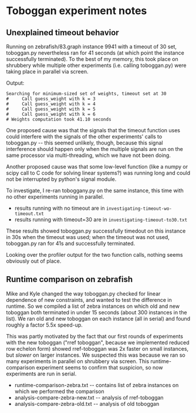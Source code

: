 # Toboggan experiment notes

## Unexplained timeout behavior

Running on zebrafish/83.graph instance 9941 with a timeout of 30 set, toboggan.py nevertheless ran for 41 seconds (at which point the instance successfully terminated). To the best of my memory, this took place on shrubbery while multiple other experiments (i.e. calling toboggan.py) were taking place in parallel via screen.

Output:
```
Searching for minimum-sized set of weights, timeout set at 30
#     Call guess_weight with k = 3
#     Call guess_weight with k = 4
#     Call guess_weight with k = 5
#     Call guess_weight with k = 6
# Weights computation took 41.10 seconds
```

One proposed cause was that the signals that the timeout function uses could interfere with the signals of the other experiments' calls to toboggan.py -- this seemed unlikely, though, because this signal interference should happen only when the multiple signals are run on the same processor via multi-threading, which we have not been doing.

Another proposed cause was that some low-level function (like a numpy or scipy call to C code for solving linear systems?) was running long and could not be interrupted by python's signal module.

To investigate, I re-ran toboggany.py on the same instance, this time with no other experiments running in parallel.

* results running with no timeout are in `investigating-timeout-wo-timeout.txt`
* results running with timeout=30 are in `investigating-timeout-to30.txt`

These results showed toboggan.py successfully timedout on this instance in 30s when the timeout was used; when the timeout was not used, toboggan.py ran for 41s and successfully terminated.

Looking over the profiler output for the two function calls, nothing seems obviously out of place.


##  Runtime comparison on zebrafish

Mike and Kyle changed the way toboggan.py checked for linear dependence of new constraints, and wanted to test the difference in runtime. So we compiled a list of zebra instances on which old and new toboggan both terminated in under 15 seconds (about 300 instances in the list). We ran old and new toboggan on each instance (all in serial) and found roughly a factor 5.5x speed-up.

This was partly motivated by the fact that our first rounds of experiments with the new toboggan ("rref toboggan", because we implemented reduced row echelon form) showed rref-toboggan was 2x faster on small instances, but *slower* on larger instances. We suspected this was because we ran so many experiments in parallel on shrubbery via screen. This runtime-comparison experiment seems to confirm that suspicion, so now experiments are run in serial.

* runtime-comparison-zebra.txt -- contains list of zebra instances on which we performed the comparison
* analysis-compare-zebra-new.txt -- analysis of rref-toboggan
* analysis-compare-zebra-old.txt -- analysis of old toboggan
